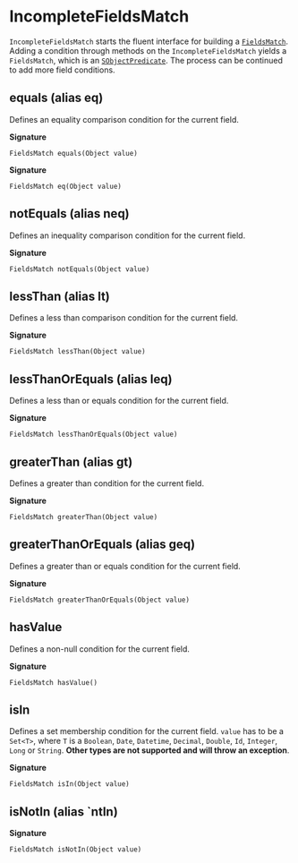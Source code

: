 # IncompleteFieldsMatch

`IncompleteFieldsMatch` starts the fluent interface for building a [`FieldsMatch`](FieldsMatch). Adding a condition through methods on the `IncompleteFieldsMatch` yields a `FieldsMatch`, which is an [`SObjectPredicate`](SObjectPredicate). The process can be continued to add more field conditions.

## equals (alias eq)

Defines an equality comparison condition for the current field.

**Signature**
```
FieldsMatch equals(Object value)
```

**Signature**
```
FieldsMatch eq(Object value)
```
## notEquals (alias neq)

Defines an inequality comparison condition for the current field.

**Signature**
```
FieldsMatch notEquals(Object value)
```

## lessThan (alias lt)

Defines a less than comparison condition for the current field.

**Signature**
```
FieldsMatch lessThan(Object value)
```

## lessThanOrEquals (alias leq)

Defines a less than or equals condition for the current field.

**Signature**
```
FieldsMatch lessThanOrEquals(Object value)
```

## greaterThan (alias gt)

Defines a greater than condition for the current field.

**Signature**
```
FieldsMatch greaterThan(Object value)
```

## greaterThanOrEquals (alias geq)

Defines a greater than or equals condition for the current field.

**Signature**
```
FieldsMatch greaterThanOrEquals(Object value)
```

## hasValue

Defines a non-null condition for the current field.

**Signature**
```
FieldsMatch hasValue()
```

## isIn

Defines a set membership condition for the current field. `value` has to be a `Set<T>`, where `T` is a `Boolean`, `Date`, `Datetime`, `Decimal`, `Double`, `Id`, `Integer`, `Long` or `String`. **Other types are not supported and will throw an exception**.

**Signature**
```
FieldsMatch isIn(Object value)
```

## isNotIn (alias `ntIn)

**Signature**
```
FieldsMatch isNotIn(Object value)
```